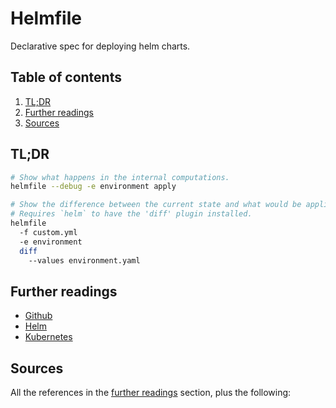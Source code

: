 # Helmfile

Declarative spec for deploying helm charts.

## Table of contents <!-- omit in toc -->

1. [TL;DR](#tldr)
1. [Further readings](#further-readings)
1. [Sources](#sources)

## TL;DR

```sh
# Show what happens in the internal computations.
helmfile --debug -e environment apply

# Show the difference between the current state and what would be applied.
# Requires `helm` to have the 'diff' plugin installed.
helmfile
  -f custom.yml
  -e environment
  diff
    --values environment.yaml
```

## Further readings

- [Github]
- [Helm]
- [Kubernetes]

## Sources

All the references in the [further readings] section, plus the following:

<!-- project's references -->
[github]: https://github.com/helmfile/helmfile

<!-- internal references -->
[further readings]: #further-readings
[helm]: helm.md
[kubernetes]: README.md

<!-- external references -->
